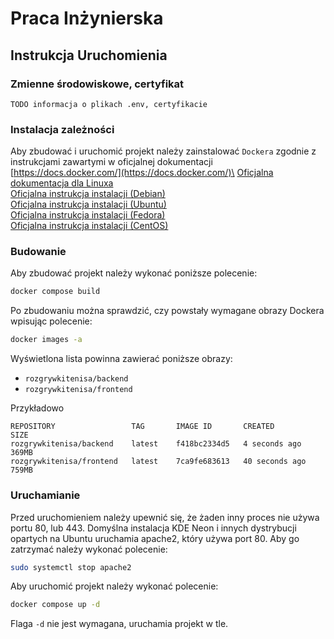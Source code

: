 # Praca Inżynierska


## Instrukcja Uruchomienia

### Zmienne środowiskowe, certyfikat

```
TODO informacja o plikach .env, certyfikacie
```

### Instalacja zależności

Aby zbudować i uruchomić projekt należy zainstalować `Dockera` zgodnie z instrukcjami zawartymi w oficjalnej dokumentacji\
[https://docs.docker.com/](https://docs.docker.com/)\
[Oficjalna dokumentacja dla Linuxa](https://docs.docker.com/engine/install/)\
[Oficjalna instrukcja instalacji (Debian)](https://docs.docker.com/engine/install/debian/)\
[Oficjalna instrukcja instalacji (Ubuntu)](https://docs.docker.com/engine/install/ubuntu/)\
[Oficjalna instrukcja instalacji (Fedora)](https://docs.docker.com/engine/install/fedora/)\
[Oficjalna instrukcja instalacji (CentOS)](https://docs.docker.com/engine/install/centos/)


### Budowanie

Aby zbudować projekt należy wykonać poniższe polecenie:
```bash
docker compose build
```
Po zbudowaniu można sprawdzić, czy powstały wymagane obrazy Dockera wpisując polecenie:
```bash
docker images -a 
```
Wyświetlona lista powinna zawierać poniższe obrazy:
- `rozgrywkitenisa/backend`  
- `rozgrywkitenisa/frontend` 

Przykładowo
```
REPOSITORY                 TAG       IMAGE ID       CREATED         SIZE
rozgrywkitenisa/backend    latest    f418bc2334d5   4 seconds ago   369MB
rozgrywkitenisa/frontend   latest    7ca9fe683613   40 seconds ago  759MB

```

### Uruchamianie
Przed uruchomieniem należy upewnić się, że żaden inny proces nie używa portu 80, lub 443.
Domyślna instalacja KDE Neon i innych dystrybucji opartych na Ubuntu uruchamia apache2, który używa port 80.
Aby go zatrzymać należy wykonać polecenie:
```bash
sudo systemctl stop apache2
```

Aby uruchomić projekt należy wykonać polecenie:
```bash
docker compose up -d
```
Flaga `-d` nie jest wymagana, uruchamia projekt w tle.
